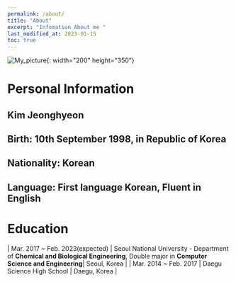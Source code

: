 ```yaml
---
permalink: /about/
title: "About"
excerpt: "Infomation About me "
last_modified_at: 2023-01-15
toc: true
---
```


![My_picture](https://jasonkim8652.github.io/assets/images/My_picture.jpg){: width="200" height="350"}

# Personal Information

## Kim Jeonghyeon

## Birth: 10th September 1998, in Republic of Korea

## Nationality: Korean

## Language: First language Korean, Fluent in English

# Education

| Mar. 2017 ~ Feb. 2023(expected) | Seoul National University - Department of **Chemical and Biological Engineering**, Double major in **Computer Science and Engineering**| Seoul, Korea |
| Mar. 2014 ~ Feb. 2017 | Daegu Science High School | Daegu, Korea |

